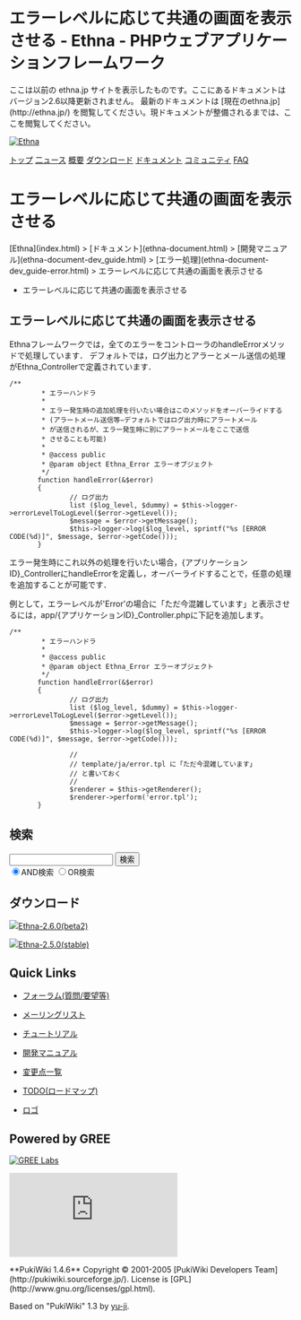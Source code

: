 # エラーレベルに応じて共通の画面を表示させる - Ethna - PHPウェブアプリケーションフレームワーク</title>
 <link rel="stylesheet" href="skin/ethna/ethna.css" title="ethna" type="text/css" charset="utf-8">

 <link rel="alternate" type="application/rss+xml" title="RSS" href="cmd=rss.html">

 <script type="text/javascript" src="skin/trackback.js"></script>

</head>
ここは以前の ethna.jp サイトを表示したものです。ここにあるドキュメントはバージョン2.6以降更新されません。  
最新のドキュメントは [現在のethna.jp](http://ethna.jp/) を閲覧してください。現ドキュメントが整備されるまでは、ここを閲覧してください。

<!-- ??BEGIN id:wrapper --><!-- ?? Navigator ?? ======================================================= -->

[![Ethna](image/navlogo.gif)](/)

[トップ](ethna.html "ethna (11d)") [二ュース](ethna-news.html "ethna-news (11d)") [概要](ethna-about.html "ethna-about (11d)") [ダウンロード](ethna-download.html "ethna-download (25d)") [ドキュメント](ethna-document.html "ethna-document (884d)") [コミュニティ](ethna-community.html "ethna-community (619d)") [FAQ](ethna-document-faq.html "ethna-document-faq (1240d)")

<!-- ?? Header ?? ========================================================== -->

# エラーレベルに応じて共通の画面を表示させる 

<!-- ?? Content ?? ========================================================= -->
<!-- ??BEGIN id:main -->
<!-- ??BEGIN id:wrap_content -->
<!-- ??BEGIN id:content -->
<!-- ??BEGIN id:page_navigator -->
<!-- ??END id:PageNavigator -->
<!-- ??BEGIN id:body --> [Ethna](index.html) > [ドキュメント](ethna-document.html) > [開発マニュアル](ethna-document-dev_guide.html) > [エラー処理](ethna-document-dev_guide-error.html) > エラーレベルに応じて共通の画面を表示させる 

- エラーレベルに応じて共通の画面を表示させる 

## エラーレベルに応じて共通の画面を表示させる [](ethna-document-dev_guide-error-fatal.html#h519318e "h519318e")

Ethnaフレームワークでは，全てのエラーをコントローラのhandleErrorメソッドで処理しています． デフォルトでは，ログ出力とアラーとメール送信の処理がEthna\_Controllerで定義されています．

    /**
            * エラーハンドラ
            *
            * エラー発生時の追加処理を行いたい場合はこのメソッドをオーバーライドする
            * (アラートメール送信等−デフォルトではログ出力時にアラートメール
            * が送信されるが、エラー発生時に別にアラートメールをここで送信
            * させることも可能)
            *
            * @access public
            * @param object Ethna_Error エラーオブジェクト
            */
           function handleError(&$error)
           {
                   // ログ出力
                   list ($log_level, $dummy) = $this->logger->errorLevelToLogLevel($error->getLevel());
                   $message = $error->getMessage();
                   $this->logger->log($log_level, sprintf("%s [ERROR CODE(%d)]", $message, $error->getCode()));
           }

エラー発生時にこれ以外の処理を行いたい場合，{アプリケーションID}\_ControllerにhandleErrorを定義し，オーバーライドすることで，任意の処理を追加することが可能です．

例として，エラーレベルが'Error'の場合に「ただ今混雑しています」と表示させるには，app/{アプリケーションID}\_Controller.phpに下記を追加します。

    /**
            * エラーハンドラ
            *
            * @access public
            * @param object Ethna_Error エラーオブジェクト
            */
           function handleError(&$error)
           {
                   // ログ出力
                   list ($log_level, $dummy) = $this->logger->errorLevelToLogLevel($error->getLevel());
                   $message = $error->getMessage();
                   $this->logger->log($log_level, sprintf("%s [ERROR CODE(%d)]", $message, $error->getCode()));
                  
                   //    
                   // template/ja/error.tpl に「ただ今混雑しています」
                   // と書いておく
                   //
                   $renderer = $this->getRenderer();
                   $renderer->perform('error.tpl');
           }

<!-- ??END id:body -->
<!-- ??BEGIN id:summary --><!-- ??END id:note -->
<!-- ??BEGIN id:trackback -->
<!-- ?? END id:trackback --><!-- ?? END id:attach -->
<!-- ?? END id:summary -->
<!-- ??END id:content -->
<!-- ?? END id:wrap_content --><!-- ??sidebar?? ========================================================== -->
<!-- ??BEGIN id:wrap_sidebar -->

<!-- ??BEGIN id:search_form -->

## 検索

<form action="http://ethna.jp/index.php?cmd=search" method="post">
            <input type="hidden" name="encode_hint" value="??">
            <input type="text" name="word" value="" size="20">
            <input type="submit" value="検索"><br>
            <input type="radio" name="type" value="AND" checked id="and_search"><label for="and_search">AND検索</label>
            <input type="radio" name="type" value="OR" id="or_search"><label for="or_search">OR検索</label>
    </form>

<!-- END id:search_form -->
<!-- ??BEGIN id:download_link -->

## ダウンロード

[![](image/minilogo.gif)Ethna-2.6.0(beta2)](ethna-download.html)

[![](image/minilogo.gif)Ethna-2.5.0(stable)](ethna-download.html)

<!-- END id:download_link -->
<!-- ??BEGIN id:download_link -->

## Quick Links

- [フォーラム(質問/要望等)](ethna-community-forum.html)
- [メーリングリスト](http://ml.ethna.jp/mailman/listinfo/users)

- [チュートリアル](ethna-document-tutorial.html)
- [開発マニュアル](ethna-document-dev_guide.html)
- [変更点一覧](ethna-document-changes.html)

- [TODO(ロードマップ)](TODO.html)
- [ロゴ](ethna-logo.html)

<!-- END id:download_link -->
<!-- ??BEGIN id:search_form -->

## Powered by GREE

 [![GREE Labs](http://labs.gree.jp/image/greelabs_logo.gif)](http://labs.gree.jp/)

<!-- END id:search_form -->
 [![SourceForge.jp](http://sourceforge.jp/sflogo.php?group_id=1343)](http://sourceforge.jp/)

<!-- ??END id:sidebar -->
<!-- ??END id:wrap_sidebar -->
<!-- ??END id:main --><!-- ?? Footer ?? ========================================================== -->
<!-- ??BEGIN id:footer -->
<!-- ??BEGIN id:copyright --> **PukiWiki 1.4.6** Copyright © 2001-2005 [PukiWiki Developers Team](http://pukiwiki.sourceforge.jp/). License is [GPL](http://www.gnu.org/licenses/gpl.html).  
 Based on "PukiWiki" 1.3 by [yu-ji](http://factage.com/yu-ji/).
<!-- ??END id:copyright -->
<!-- ??END id:footer --><!-- ?? END ?? ============================================================= -->
<!-- ??END id:wrapper -->
